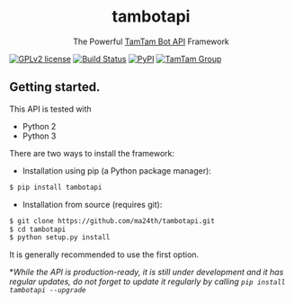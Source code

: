 <h1 align='center'> tambotapi </h1>
<p align="center">The  Powerful <a href="https://dev.tamtam.chat">TamTam Bot API</a> Framework</p>

[![GPLv2 license](https://img.shields.io/badge/LICENSE-GPLv2-red)](https://github.com/ma24th/tambotapi/blob/master/LICENSE)
[![Build Status](https://travis-ci.com/ma24th/telebotapi.svg?branch=master)](https://travis-ci.com/ma24th/tambotapi)
[![PyPI](https://img.shields.io/badge/PyPI-v0.1.0-yellow.svg)](https://pypi.org/project/tambotapi/0.1.0/)
[![TamTam Group](https://img.shields.io/badge/TamTam-Group-blue.svg)](https://tt.me/grid9x)

## Getting started.

This API is tested with

* Python 2 
* Python 3

There are two ways to install the framework:

* Installation using pip (a Python package manager):

```bash
$ pip install tambotapi
```
* Installation from source (requires git):

```bash
$ git clone https://github.com/ma24th/tambotapi.git
$ cd tambotapi
$ python setup.py install
```

It is generally recommended to use the first option.

**While the API is production-ready, it is still under development and it has regular updates, do not forget to update it regularly by calling `pip install tambotapi --upgrade`*
